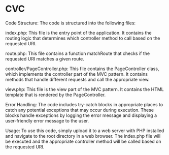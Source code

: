 # CVC
Code Structure:
The code is structured into the following files:

index.php: This file is the entry point of the application. It contains the routing logic that determines which controller method to call based on the requested URI.

route.php: This file contains a function matchRoute that checks if the requested URI matches a given route.

controller/PageController.php: This file contains the PageController class, which implements the controller part of the MVC pattern. It contains methods that handle different requests and call the appropriate view.

view.php: This file is the view part of the MVC pattern. It contains the HTML template that is rendered by the PageController.

Error Handling:
The code includes try-catch blocks in appropriate places to catch any potential exceptions that may occur during execution. These blocks handle exceptions by logging the error message and displaying a user-friendly error message to the user.

Usage:
To use this code, simply upload it to a web server with PHP installed and navigate to the root directory in a web browser. The index.php file will be executed and the appropriate controller method will be called based on the requested URI.





